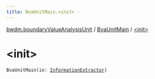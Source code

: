 ```yaml
---
title: BvaUnitMain.<init> - 
---
```


[bwdm.boundaryValueAnalysisUnit](../index.html) / [BvaUnitMain](index.html) / [&lt;init&gt;](./-init-.html)

# &lt;init&gt;

`BvaUnitMain(ie: `[`InformationExtractor`](../../bwdm.information-store/-information-extractor/index.html)`)`